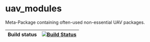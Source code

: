# uav_modules

Meta-Package containing often-used non-essential UAV packages.

| Build status | [![Build Status](https://github.com/ctu-mrs/uav_modules/workflows/Noetic/badge.svg)](https://github.com/ctu-mrs/uav_modules/actions) |
|--------------|--------------------------------------------------------------------------------------------------------------------------------------|
